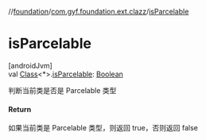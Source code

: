 //[foundation](../../index.md)/[com.gyf.foundation.ext.clazz](index.md)/[isParcelable](is-parcelable.md)

# isParcelable

[androidJvm]\
val [Class](https://developer.android.com/reference/kotlin/java/lang/Class.html)&lt;*&gt;.[isParcelable](is-parcelable.md): [Boolean](https://kotlinlang.org/api/core/kotlin-stdlib/kotlin/-boolean/index.html)

判断当前类是否是 Parcelable 类型

#### Return

如果当前类是 Parcelable 类型，则返回 true，否则返回 false